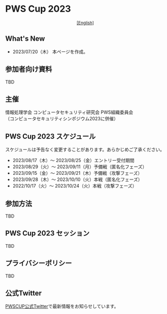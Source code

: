 # PWS Cup 2023

<div style="text-align: center;">
 <font size="2">
  <a href="./cup23_e.html">[English]</a>
 </font>
</div>

<!--
<div align="center">
 <a href="./Images/poster2023_full.png">
  <img src="./Images/poster2023.jpg" width=50%>
 </a>
</div>
-->

## What's New
- 2023/07/20（木） 本ページを作成。

## 参加者向け資料
TBD

## 主催
情報処理学会 コンピュータセキュリティ研究会 PWS組織委員会  
（コンピュータセキュリティシンポジウム2023に併催）

## PWS Cup 2023 スケジュール
スケジュールは予告なく変更することがあります。あらかじめご了承ください。

- 2023/08/17（木）〜 2023/08/25（金）エントリー受付期間
- 2023/08/29（火）〜 2023/09/11（月）予備戦（匿名化フェーズ）
- 2023/09/15（金）〜 2023/09/21（木）予備戦（攻撃フェーズ）
- 2023/09/28（木）〜 2023/10/10（火）本戦（匿名化フェーズ）
- 2022/10/17（火）〜 2023/10/24（火）本戦（攻撃フェーズ）


## 参加方法
TBD


## PWS Cup 2023 セッション
TBD

## プライバシーポリシー
TBD

## 公式Twitter
[PWSCUP公式Twitter](https://twitter.com/pwscup_admin)で最新情報をお知らせしています。


